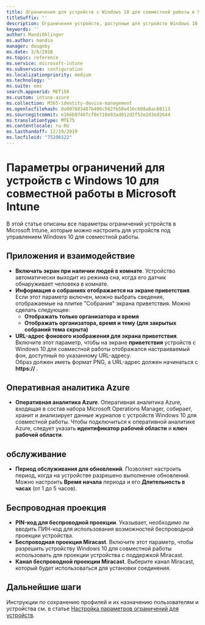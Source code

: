 ```yaml
---
title: Ограничения для устройств с Windows 10 для совместной работы в Microsoft Intune
titleSuffix: ''
description: Ограничения устройств, доступные для устройств Windows 10 для совместной работы.
keywords: ''
author: MandiOhlinger
ms.author: mandia
manager: dougeby
ms.date: 3/6/2018
ms.topic: reference
ms.service: microsoft-intune
ms.subservice: configuration
ms.localizationpriority: medium
ms.technology: ''
ms.suite: ems
search.appverid: MET150
ms.custom: intune-azure
ms.collection: M365-identity-device-management
ms.openlocfilehash: 0a007683487b406c562fb50a416cb08a8ac60113
ms.sourcegitcommit: e166b9746fcf0e710e93ad012d2f52e2d3ed2644
ms.translationtype: MTE75
ms.contentlocale: ru-RU
ms.lasthandoff: 12/19/2019
ms.locfileid: "75206522"
---
```

# <a name="microsoft-intune-windows-10-team-device-restriction-settings"></a>Параметры ограничений для устройств с Windows 10 для совместной работы в Microsoft Intune



В этой статье описаны все параметры ограничений устройств в Microsoft Intune, которые можно настроить для устройств под управлением Windows 10 для совместной работы.


## <a name="apps-and-experience"></a>Приложения и взаимодействие

- **Включать экран при наличии людей в комнате**. Устройство автоматически выходит из режима сна, когда его датчик обнаруживает человека в комнате.
- **Информация о собраниях отображается на экране приветствия**. Если этот параметр включен, можно выбрать сведения, отображаемые на плитке "Собрания" экрана приветствия. Можно сделать следующее:
  - **Отображать только организатора и время**
  - **Отображать организатора, время и тему (для закрытых собраний тема скрыта)**
- **URL-адрес фонового изображения для экрана приветствия**. Включите этот параметр, чтобы на экране **приветствия** устройств с Windows 10 для совместной работы отображался настраиваемый фон, доступный по указанному URL-адресу.<br>Образ должен иметь формат PNG, а URL-адрес должен начинаться с **https://** .

## <a name="azure-operational-insights"></a>Оперативная аналитика Azure

- **Оперативная аналитика Azure**. Оперативная аналитика Azure, входящая в состав набора Microsoft Operations Manager, собирает, хранит и анализирует данные журналов с устройств Windows 10 для совместной работы.
Чтобы подключиться к оперативной аналитике Azure, следует указать **идентификатор рабочей области** и **ключ рабочей области**.

## <a name="maintenance"></a>обслуживание

- **Период обслуживания для обновлений**. Позволяет настроить период, когда на устройстве разрешено выполнение обновлений. Можно настроить **Время начала** периода и его **Длительность в часах** (от 1 до 5 часов).

## <a name="wireless-projection"></a>Беспроводная проекция

- **PIN-код для беспроводной проекции**. Указывает, необходимо ли вводить ПИН-код для использования возможностей беспроводной проекции устройства.
- **Беспроводная проекция Miracast**. Включите этот параметр, чтобы разрешить устройству Windows 10 для совместной работы использовать для проекции устройства с поддержкой Miracast.
- **Канал беспроводной проекции Miracast**. Выберите канал Miracast, который будет использоваться для установки соединения.


## <a name="next-steps"></a>Дальнейшие шаги

Инструкции по сохранению профилей и их назначению пользователям и устройства см. в статье [Настройка параметров ограничений для устройств](../device-restrictions-configure.md).
